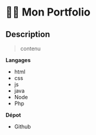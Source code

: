 #   👩‍💻 Mon Portfolio

## Description
> contenu

**Langages**
 * html
 * css
 * js
 * java
 * Node
 * Php

**Dépot**
 * Github